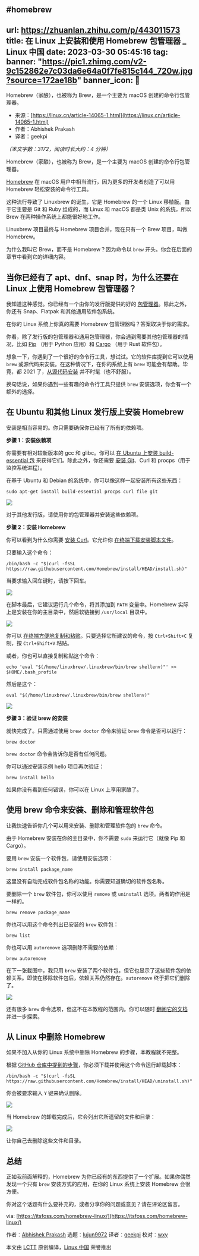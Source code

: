 #homebrew  
---
url: https://zhuanlan.zhihu.com/p/443011573
title: 在 Linux 上安装和使用 Homebrew 包管理器 _ Linux 中国
date: 2023-03-30 05:45:16
tag: 
banner: "https://pic1.zhimg.com/v2-9c152862e7c03da6e64a0f7fe815c144_720w.jpg?source=172ae18b"
banner_icon: 🔖
---
Homebrew（家酿），也被称为 Brew，是一个主要为 macOS 创建的命令行包管理器。

*   来源：[https://linux.cn/article-14065-1.html](https://linux.cn/article-14065-1.html)
*   作者：Abhishek Prakash
*   译者：geekpi

_（本文字数：3172，阅读时长大约：4 分钟）_

Homebrew（家酿），也被称为 Brew，是一个主要为 macOS 创建的命令行包管理器。

[Homebrew](https://brew.sh/) 在 macOS 用户中相当流行，因为更多的开发者创造了可以用 Homebrew 轻松安装的命令行工具。

这种流行导致了 Linuxbrew 的诞生，它是 Homebrew 的一个 Linux 移植版。由于它主要是 Git 和 Ruby 组成的，而 Linux 和 macOS 都是类 Unix 的系统，所以 Brew 在两种操作系统上都能很好地工作。

Linuxbrew 项目最终与 Homebrew 项目合并，现在只有一个 Brew 项目，叫做 Homebrew。

为什么我叫它 Brew，而不是 Homebrew？因为命令以 `brew` 开头。你会在后面的章节中看到它的详细内容。

## 当你已经有了 apt、dnf、snap 时，为什么还要在 Linux 上使用 Homebrew 包管理器？

我知道这种感觉。你已经有一个由你的发行版提供的好的 [包管理器](https://itsfoss.com/package-manager/)。除此之外，你还有 Snap、Flatpak 和其他通用软件包系统。

在你的 Linux 系统上你真的需要 Homebrew 包管理器吗？答案取决于你的需求。

你看，除了发行版的包管理器和通用包管理器，你会遇到需要其他包管理器的情况，比如 [Pip](https://itsfoss.com/install-pip-ubuntu/) （用于 Python 应用）和 [Cargo](https://itsfoss.com/install-rust-cargo-ubuntu-linux/) （用于 Rust 软件包）。

想象一下，你遇到了一个很好的命令行工具，想试试。它的软件库提到它可以使用 `brew` 或源代码来安装。在这种情况下，在你的系统上有 `brew` 可能会有帮助。毕竟，都 2021 了，[从源代码安装](https://itsfoss.com/install-software-from-source-code/) 并不时髦（也不舒服）。

换句话说，如果你遇到一些有趣的命令行工具只提供 `brew` 安装选项，你会有一个额外的选择。

## 在 Ubuntu 和其他 Linux 发行版上安装 Homebrew

安装是相当容易的。你只需要确保你已经有了所有的依赖项。

**步骤 1：安装依赖项**

你需要有相对较新版本的 gcc 和 glibc。你可以 [在 Ubuntu 上安装 build-essential 包](https://itsfoss.com/build-essential-ubuntu/) 来获得它们。除此之外，你还需要 [安装 Git](https://itsfoss.com/install-git-ubuntu/)、Curl 和 procps（用于监控系统进程）。

在基于 Ubuntu 和 Debian 的系统中，你可以像这样一起安装所有这些东西：

```
sudo apt-get install build-essential procps curl file git

```

![](1680126316942.png)

对于其他发行版，请使用你的包管理器并安装这些依赖项。

**步骤 2：安装 Homebrew**

你可以看到为什么你需要 [安装 Curl](https://itsfoss.com/install-curl-ubuntu/)。它允许你 [在终端下载安装脚本文件](https://itsfoss.com/download-files-from-linux-terminal/)。

只要输入这个命令：

```
/bin/bash -c "$(curl -fsSL https://raw.githubusercontent.com/Homebrew/install/HEAD/install.sh)"

```

当要求输入回车键时，请按下回车。

![](1680126317090.png)

在脚本最后，它建议运行几个命令，将其添加到 `PATH` 变量中。Homebrew 实际上是安装在你的主目录中，然后软链接到 `/usr/local` 目录中。

![](1680126317194.png)

你可以 [在终端方便地复制和粘贴](https://itsfoss.com/copy-paste-linux-terminal/)。只要选择它所建议的命令，按 `Ctrl+Shift+C` 复制，按 `Ctrl+Shift+V` 粘贴。

或者，你也可以直接复制粘贴这个命令：

```
echo 'eval "$(/home/linuxbrew/.linuxbrew/bin/brew shellenv)"' >> $HOME/.bash_profile

```

然后是这个：

```
eval "$(/home/linuxbrew/.linuxbrew/bin/brew shellenv)"

```

![](1680126317303.png)

**步骤 3：验证 brew 的安装**

就快完成了。只需通过使用 `brew doctor` 命令来验证 `brew` 命令是否可以运行：

```
brew doctor

```

`brew doctor` 命令会告诉你是否有任何问题。

你可以通过安装示例 hello 项目再次验证：

```
brew install hello

```

如果你没有看到任何错误，你可以在 Linux 上享用家酿了。

## 使用 brew 命令来安装、删除和管理软件包

让我快速告诉你几个可以用来安装、删除和管理软件包的 `brew` 命令。

由于 Homebrew 安装在你的主目录中，你不需要 `sudo` 来运行它（就像 Pip 和 Cargo）。

要用 `brew` 安装一个软件包，请使用安装选项：

```
brew install package_name

```

这里没有自动完成软件包名称的功能。你需要知道确切的软件包名称。

要删除一个 `brew` 软件包，你可以使用 `remove` 或 `uninstall` 选项。两者的作用是一样的。

```
brew remove package_name

```

你也可以用这个命令列出已安装的 `brew` 软件包：

```
brew list

```

你也可以用 `autoremove` 选项删除不需要的依赖：

```
brew autoremove

```

在下一张截图中，我只用 `brew` 安装了两个软件包，但它也显示了这些软件包的依赖关系。即使在移除软件包后，依赖关系仍然存在。`autoremove` 终于把它们删除了。

![](1680126317386.png)

还有很多 `brew` 命令选项，但这不在本教程的范围内。你可以随时 [翻阅它的文档](https://docs.brew.sh/Manpage) 并进一步探索。

## 从 Linux 中删除 Homebrew

如果不加入从你的 Linux 系统中删除 Homebrew 的步骤，本教程就不完整。

根据 [GitHub 仓库中提到的步骤](https://github.com/homebrew/install#uninstall-homebrew)，你必须下载并使用这个命令运行卸载脚本：

```
/bin/bash -c "$(curl -fsSL https://raw.githubusercontent.com/Homebrew/install/HEAD/uninstall.sh)"

```

你会被要求输入 `Y` 键来确认删除。

![](1680126317472.png)

当 Homebrew 的卸载完成后，它会列出它所遗留的文件和目录：

![](1680126317568.png)

让你自己去删除这些文件和目录。

## 总结

正如我前面解释的，Homebrew 为你已经有的东西提供了一个扩展。如果你偶然发现一个只有 `brew` 安装方式的应用，在你的 Linux 系统上安装 Homebrew 会很方便。

你对这个话题有什么要补充的，或者分享你的问题或意见？请在评论区留言。

via: [https://itsfoss.com/homebrew-linux/](https://itsfoss.com/homebrew-linux/)

作者：[Abhishek Prakash](https://itsfoss.com/author/abhishek/) 选题：[lujun9972](https://github.com/lujun9972) 译者：[geekpi](https://github.com/geekpi) 校对：[wxy](https://github.com/wxy)

本文由 [LCTT](https://github.com/LCTT/TranslateProject) 原创编译，[Linux 中国](https://linux.cn/) 荣誉推出
